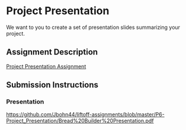 # Project Presentation
We want to you to create a set of presentation slides summarizing your project.

## Assignment Description
[Project Presentation Assignment](https://education.launchcode.org/liftoff/assignments/project-presentation/)

## Submission Instructions

### Presentation
https://github.com/Jbohn44/liftoff-assignments/blob/master/P6-Project_Presentation/Bread%20Builder%20Presentation.pdf
